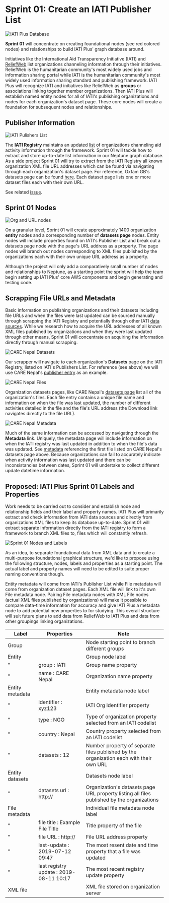 # Sprint 01: Create an IATI Publisher List

![IATI Plus Database](https://github.com/Humanitarian-AI/IATIPlus/blob/main/Media/IATIPlus_sprints.png)

**Sprint 01** will concentrate on creating foundational nodes (see red colored nodes) and relationships to build IATI Plus' graph database around.

Initiatives like the International Aid Transparency Initiative (IATI) and [ReliefWeb](https://reliefweb.int/organization/acmad) list organizations channeling information through their initiatives. ReliefWeb is the humanitarian community's most widely used jobs and information sharing portal while IATI is the humanitarian community's most widely used information sharing standard and publishing framework. IATI Plus will recognize IATI and initiatives like ReliefWeb as **groups** or associations linking together member organizations. Then IATI Plus will establish named entity nodes for all of IATI's publishing organizations and nodes for each organization's dataset page. These core nodes will create a foundation for subsequent nodes and relationships.

## Publisher Information

![IATI Pulishers List](https://github.com/Humanitarian-AI/IATIPlus/blob/main/Media/Publishers_List.png)

The **IATI Registry** maintains an updated [list](https://www.iatiregistry.org/publisher/) of organizations channeling aid activity information through the framework. Sprint 01 will tackle how to extract and store up-to-date list information in our Neptune graph database. As a side project Sprint 01 will try to extract from the IATI Registry all known organization XML file URL addresses which can be found via navigating through each organization's dataset page. For reference, Oxfam GB's datasets page can be found [here](https://iatiregistry.org/publisher/oxfamgb). Each dataset page lists one or more dataset files each with their own URL.

See related [issue](https://github.com/Humanitarian-AI/IATIPlus/issues/9).

## Sprint 01 Nodes

![Org and URL nodes](https://github.com/Humanitarian-AI/IATIPlus/blob/main/Media/Sprint01_nodes.png)

On a granular level, Sprint 01 will create approximately 1400 organization **entity** nodes and a corresponding number of **datasets page** nodes. Entity nodes will include properties found on IATI's Publisher List and break out a datasets page node with the page's URL address as a property. The page nodes will branch out nodes corresponding to XML files published by the organizations each with their own unique URL address as a property.

Although the project will only add a comparatively small number of nodes and relationships to Neptune, as a starting point the sprint will help the team begin setting up IATI Plus' core AWS components and begin generating and testing code.

## Scrapping File URLs and Metadata

Basic information on publishing organizations and their datasets including file URLs and when the files were last updated can be sourced manually through scrapping the IATI Registry and potentially through other IATI [data sources](https://iatistandard.org/en/using-data/). While we research how to acquire the URL addresses of all known XML files published by organizations and when they were last updated through other means, Sprint 01 will concentrate on acquiring the information directly through manual scrapping.

![CARE Nepal Datasets](https://github.com/Humanitarian-AI/IATIPlus/blob/main/Media/CARENepal_datasets.png)

Our scrapper will navigate to each organization's **Datasets** page on the IATI Registry, listed on IATI's Publishers List. For reference (see above) we will use CARE Nepal's [publisher entry](https://www.iatiregistry.org/publisher/?q=cnepal&sort=title+asc) as an example.

![CARE Nepal Files](https://github.com/Humanitarian-AI/IATIPlus/blob/main/Media/CARENepal_files.png)

Organization datasets pages, like CARE Nepal's [datasets page](https://www.iatiregistry.org/publisher/cnepal) list all of the organization's files. Each file entry contains a unique file name and information on when the file was last updated, the number of different activities detailed in the file and the file's URL address (the Download link navigates directly to the file URL).

![CARE Nepal Metadata](https://github.com/Humanitarian-AI/IATIPlus/blob/main/Media/CARENepal_metadata.png)

Much of the same information can be accessed by navigating through the **Metadata** link. Uniquely, the metadata page will include information on when the IATI registry was last updated in addition to when the file's data was updated. See [metadata](https://www.iatiregistry.org/dataset/cnepal-activities) referencing the first file listed on CARE Nepal's datasets page above. Because organizations can fail to accurately indicate when activity information was last updated and there can be inconsistancies between dates, Sprint 01 will undertake to collect different update datetime information.

## Proposed: IATI Plus Sprint 01 Labels and Properties

Work needs to be carried out to consider and establish node and relationship fields and their label and property names. IATI Plus will primarily extract and check information from IATI data sources and directly from organizations XML files to keep its database up-to-date. Sprint 01 will extract separate information directly from the IATI registry to form a framework to branch XML files to, files which will constantly refresh.

![Sprint 01 Nodes and Labels](https://github.com/Humanitarian-AI/IATIPlus/blob/main/Media/Sprint01_labels.png)

As an idea, to separate foundational data from XML data and to create a multi-purpose foundational graphical structure, we'd like to propose using the following structure, nodes, labels and properties as a starting point. The actual label and property names will need to be edited to suite proper naming conventions though.

Entity metadata will come from IATI's Publisher List while File metadata will come from organization dataset pages. Each XML file will link to it's own File metadata node. Pairing File metadata nodes with XML File nodes (actual XML files published by organizations) will make it possible to compare data-time information for accuracy and give IATI Plus a metadata node to add potential new properties to for studying. This overall structure will suit future plans to add data from ReliefWeb to IATI Plus and data from other groupings linking organizations.

Label | Properties | Note
--- | --- | ---
Group | | Node starting point to branch different groups
Entity | | Group node label
" | group : IATI | Group name property
" | name : CARE Nepal | Organization name property
Entity metadata | | Entity metadata node label
" | identifier : xyz123 | IATI Org Identifier property
" | type : NGO | Type of organization property selected from an IATI codelist
" | country : Nepal | Country property selected from an IATI codelist
" | datasets : 12 | Number property of separate files published by the organization each with their own URL
Entity datasets | | Datasets node label
" | datasets url : http:// | Organization's datasets page URL property listing all files published by the organizations
File metadata | | Individual file metadata node label
" | file title : Example File Title | Title property of the file
" | file URL : http:// | File URL address property
" | last-update : 2019-07-12 09:47 | The most resent date and time property that a file was updated
" | last registry update : 2019-08-11 10:17 | The most recent registry update property
XML file | | XML file stored on organization server

